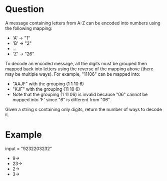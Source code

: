 # Question

A message containing letters from A-Z can be encoded into numbers using the following mapping:

- 'A' -> "1"
- 'B' -> "2"
- ...
- 'Z' -> "26"

To decode an encoded message, all the digits must be grouped then mapped back into letters using the reverse of the mapping above (there may be multiple ways). For example, "11106" can be mapped into:

- "AAJF" with the grouping (1 1 10 6)
- "KJF" with the grouping (11 10 6)
- Note that the grouping (1 11 06) is invalid because "06" cannot be mapped into 'F' since "6" is different from "06".

Given a string s containing only digits, return the number of ways to decode it.

# Example

input = "9232203232"

- 9->
- 23->
- 2->
- 3->

